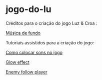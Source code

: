 # jogo-do-lu

Créditos para o criação do jogo Luz & Croa :


[Música de fundo](https://youtu.be/QVjXOyUOxlg?si=U7rZc3Ci9_UFH012)

Tutoriais assistidos para a criação do jogo:

[Como colocar sons no jogo](https://youtu.be/N8whM1GjH4w?si=IVE4XJqT-w6oTWg1)

[Glow effect](https://youtu.be/-RBwPD6NNms?si=gUiv2GGpwPVPwllR)

[Enemy follow player](https://youtu.be/6Ai0xg6xTUk?si=mZS2cb2d8uwQ8YvZ)



